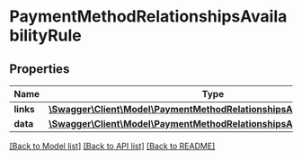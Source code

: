 # PaymentMethodRelationshipsAvailabilityRule

## Properties
Name | Type | Description | Notes
------------ | ------------- | ------------- | -------------
**links** | [**\Swagger\Client\Model\PaymentMethodRelationshipsAvailabilityRuleLinks**](PaymentMethodRelationshipsAvailabilityRuleLinks.md) |  | [optional] 
**data** | [**\Swagger\Client\Model\PaymentMethodRelationshipsAvailabilityRuleData**](PaymentMethodRelationshipsAvailabilityRuleData.md) |  | [optional] 

[[Back to Model list]](../../README.md#documentation-for-models) [[Back to API list]](../../README.md#documentation-for-api-endpoints) [[Back to README]](../../README.md)

